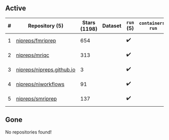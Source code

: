 ## Active
| # | Repository (5) | Stars (1198) | Dataset | `run` (5) | `containers-run` | Last Modified |
| --- | --- | --- | --- | --- | --- | --- |
| 1 | [nipreps/fmriprep](https://github.com/nipreps/fmriprep) | 654 |  | :heavy_check_mark: |  | 2025-03-05 21:44:42+00:00 |
| 2 | [nipreps/mriqc](https://github.com/nipreps/mriqc) | 313 |  | :heavy_check_mark: |  | 2025-02-04 09:31:07+00:00 |
| 3 | [nipreps/nipreps.github.io](https://github.com/nipreps/nipreps.github.io) | 3 |  | :heavy_check_mark: |  | 2025-02-05 14:43:34+00:00 |
| 4 | [nipreps/niworkflows](https://github.com/nipreps/niworkflows) | 91 |  | :heavy_check_mark: |  | 2025-03-07 19:06:31+00:00 |
| 5 | [nipreps/smriprep](https://github.com/nipreps/smriprep) | 137 |  | :heavy_check_mark: |  | 2025-02-18 18:39:56+00:00 |

## Gone
No repositories found!
